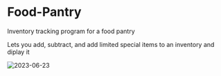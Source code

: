 # Food-Pantry
Inventory tracking program for a food pantry

Lets you add, subtract, and add limited special items to an inventory and diplay it

![2023-06-23](https://github.com/Tyson-Shannon/Food-Pantry/assets/129625009/013edb37-d5a7-451e-b373-8fb43926ba67)
